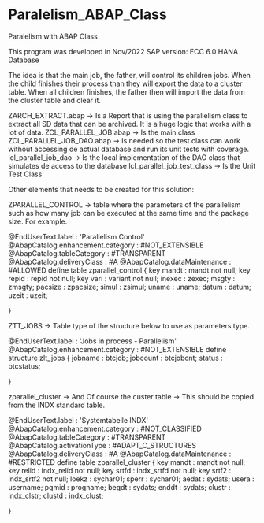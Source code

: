 # Paralelism_ABAP_Class
Paralelism with ABAP Class

This program was developed in Nov/2022
SAP version: ECC 6.0
HANA Database

The idea is that the main job, the father, will control its children jobs. When the child finishes their process than they will export the data to a cluster table. When all children finishes, the father then will import the data from the cluster table and clear it.

ZARCH_EXTRACT.abap -> Is a Report that is using the parallelism class to extract all SD data that can be archived. It is a huge logic that works with a lot of data.
ZCL_PARALLEL_JOB.abap -> Is the main class
ZCL_PARALLEL_JOB_DAO.abap -> Is needed so the test class can work without accessing de actual database and run its unit tests with coverage.
lcl_parallel_job_dao -> Is the local implementation of the DAO class that simulates de access to the database
lcl_parallel_job_test_class -> Is the Unit Test Class

Other elements that needs to be created for this solution:

ZPARALLEL_CONTROL -> table where the parameters of the parallelism such as how many job can be executed at the same time and the package size. For example.

@EndUserText.label : 'Parallelism Control'
@AbapCatalog.enhancement.category : #NOT_EXTENSIBLE
@AbapCatalog.tableCategory : #TRANSPARENT
@AbapCatalog.deliveryClass : #A
@AbapCatalog.dataMaintenance : #ALLOWED
define table zparallel_control {
key mandt : mandt not null;
key repid : repid not null;
key vari : variant not null;
inexec : zexec;
msgty : zmsgty;
pacsize : zpacsize;
simul : zsimul;
uname : uname;
datum : datum;
uzeit : uzeit;

}

ZTT_JOBS -> Table type of the structure below to use as parameters type.

@EndUserText.label : 'Jobs in process - Parallelism'
@AbapCatalog.enhancement.category : #NOT_EXTENSIBLE
define structure zlt_jobs {
jobname : btcjob;
jobcount : btcjobcnt;
status : btcstatus;

}

zparallel_cluster -> And Of course the custer table -> This should be copied from the INDX standard table.

@EndUserText.label : 'Systemtabelle INDX'
@AbapCatalog.enhancement.category : #NOT_CLASSIFIED
@AbapCatalog.tableCategory : #TRANSPARENT
@AbapCatalog.activationType : #ADAPT_C_STRUCTURES
@AbapCatalog.deliveryClass : #A
@AbapCatalog.dataMaintenance : #RESTRICTED
define table zparallel_cluster {
key mandt : mandt not null;
key relid : indx_relid not null;
key srtfd : indx_srtfd not null;
key srtf2 : indx_srtf2 not null;
loekz : sychar01;
sperr : sychar01;
aedat : sydats;
usera : username;
pgmid : progname;
begdt : sydats;
enddt : sydats;
clustr : indx_clstr;
clustd : indx_clust;

}
